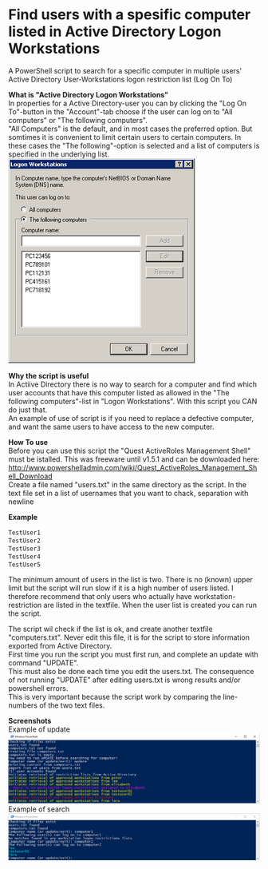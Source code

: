 # Find users with a spesific computer listed in Active Directory Logon Workstations
A PowerShell script to search for a specific computer in multiple users' Active Directory User-Workstations logon restriction list (Log On To)



**What is "Active Directory Logon Workstations"**  
In properties for a Active Directory-user you can by clicking the "Log On To"-button in the "Account"-tab choose  if the user can log on to "All computers" or "The following computers".  
"All Computers" is the default, and in most cases the preferred option. But somtimes it is convenient to limit certain users to certain computers. In these cases the "The following"-option is selected and a list of computers is specified in the underlying list.  
![alt tag](images/ad_user_logon_workstations.png)  
  
**Why the script is useful**  
In Actiive Directory there is no way to search for a computer and find which user accounts that have this computer listed as allowed in the "The following computers"-list in "Logon Workstations". With this script you CAN do just that.  
An example of use of script is if you need to replace a defective computer, and want the same users to have access to the new computer.
  
**How To use**  
Before you can use this script the "Quest ActiveRoles Management Shell" must be istalled. This was freeware until v1.5.1 and can be downloaded here:  
http://www.powershelladmin.com/wiki/Quest_ActiveRoles_Management_Shell_Download  
Create a file named "users.txt" in the same directory as the script. In the text file set in a list of usernames that you want to chack, separation with newline  
  
**Example**  
  
    TestUser1
    TestUser2
    TestUser3
    TestUser4
    TestUser5
    
The minimum amount of users in the list is two. There is no (known) upper limit but the script will run slow if it is a high number of users listed. I therefore recommend that only users who actually have workstation-restriction are listed in the textfile.
When the user list is created you can run the script.  
  
The script wil check if the list is ok, and create another textfile "computers.txt". Never edit this file, it is for the script to store information exported from Active Directory.  
First time you run the script you must first run, and complete an update with command "UPDATE".  
This must also be done each time you edit the users.txt. The consequence of not running "UPDATE" after editing users.txt is wrong results and/or powershell errors.  
This is very important because the script work by comparing the line-numbers of the two text files.  
  
**Screenshots**  
Example of update  
![alt tag](images/update_demo.png)
Example of search  
![alt tag](images/search_demo.png)
